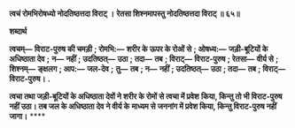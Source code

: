 **त्वचं रोमभिरोषध्यो नोदतिष्ठत्तदा विराट् ।** **रेतसा शिश्नमापस्तु नोदतिष्ठत्तदा विराट् ॥ ६५॥** 

**शब्दार्थ** 

**त्वचम्—** **विराट-पुरुष की चमड़ी** **; रोमभि:—** **शरीर के ऊपर के रोओं से** **; ओषध्य:—** **जड़ी-बूटियों के अधिष्ठाता देव** **;** **न—** **नहीं** **; उदतिष्ठत्—** **उठा** **; तदा—** **तब** **; विराट्—** **विराट-पुरुष** **; रेतसा—** **वीर्य से** **; शिश्नम्—** **ङ्क्षलग** **; आप:—** **जल-देव** **;** **तु—** **तब** **; न—** **नहीं** **; उदतिष्ठत्—** **उठा** **; तदा—** **तब** **; विराट्—** **विराट-पुरुष।** **.** 

**त्वचा तथा जड़ी-बूटियों के अधिष्ठाता देवों ने शरीर के रोमों से त्वचा में प्रवेश** **किया, किन्तु तो भी विराट-पुरुष नहीं उठा। तब जल के अधिष्ठाता देव ने वीर्य के** **माध्यम से जननांग में प्रवेश किया, किन्तु विराट-पुरुष नहीं जागा।** **** 